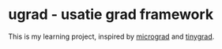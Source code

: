 # ugrad - usatie grad framework
This is my learning project, inspired by [micrograd](https://github.com/karpathy/micrograd) and [tinygrad](https://github.com/tinygrad/tinygrad).
